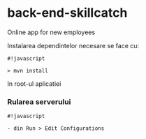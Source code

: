 # back-end-skillcatch
Online app for new employees

Instalarea dependintelor necesare se face cu:

```
#!javascript

> mvn install
```

In root-ul aplicatiei

### Rularea serverului ###


```
#!javascript

- din Run > Edit Configurations
```
